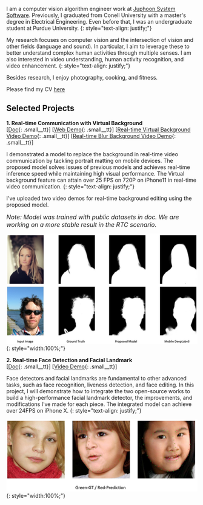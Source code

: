 I am a computer vision algorithm engineer work at [Juphoon System Software](https://www.juphoon.com/en/). Previously, I graduated from Conell University with a master's degree in Electrical Engineering. Even before that, I was an undergraduate student at Purdue University.
{: style="text-align: justify;"}

My research focuses on computer vision and the intersection of vision and other fields (language and sound). In particular, I aim to leverage these to better understand complex human activities through multiple senses. I am also interested in video understanding, human activity recognition, and video enhancement.
{: style="text-align: justify;"}

Besides research, I enjoy photography, cooking, and fitness.

Please find my CV [here](assets/docs/about/CV_KeyuanZhang.pdf)

Selected Projects
----------------------

**1. Real-time Communication with Virtual Background**<br />[[Doc](assets/docs/virtual_background/virtual_background.pdf){: .small__tt}] [[Web Demo](https://kz42.github.io/projects/virtual_background/){: .small__tt}] [[Real-time Virtual Background Video Demo](assets/videos/virtual_bkg.MP4){: .small__tt}] [[Real-time Blur Background Video Demo](assets/videos/blur_bkg.MP4){: .small__tt}]

I demonstrated a model to replace the background in real-time video communication by tackling portrait matting on mobile devices. The proposed model solves issues of previous models and achieves real-time inference speed while maintaining high visual performance. The Virtual background feature can attain over 25 FPS on 720P on iPhone11 in real-time video communication.
{: style="text-align: justify;"}

I've uploaded two video demos for real-time background editing using the proposed model.

*<font size=3>Note: Model was trained with public datasets in doc. We are working on a more stable result in the RTC scenario.</font>*

![vb-visual](assets/images/vb_model_visual.jpeg){: style="width:100%;"}

**2. Real-time Face Detection and Facial Landmark**<br />[[Doc](assets/docs/face/face_detection_landmark.pdf){: .small__tt}] [[Video Demo](assets/videos/face.MP4){: .small__tt}]

Face detectors and facial landmarks are fundamental to other advanced tasks, such as face recognition, liveness detection, and face editing. In this project, I will demonstrate how to integrate the two open-source works to build a high-performance facial landmark detector, the improvements, and modifications I’ve made for each piece. The integrated model can achieve over 24FPS on iPhone X.
{: style="text-align: justify;"}

![face-visual](assets/images/face_model_visual.jpeg){: style="width:100%;"}


